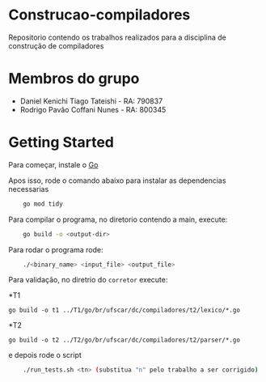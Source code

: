 # Construcao-compiladores
Repositorio contendo os trabalhos realizados para a disciplina de construção de compiladores

# Membros do grupo
* Daniel Kenichi Tiago Tateishi - RA: 790837
* Rodrigo Pavão Coffani Nunes - RA: 800345

# Getting Started

Para começar, instale o [Go](https://go.dev/doc/install)

Apos isso, rode o comando abaixo para instalar as dependencias necessarias 

```bash
    go mod tidy
```

Para compilar o programa, no diretorio contendo a main, execute:

```bash
    go build -o <output-dir>
```
Para rodar o programa rode:

```bash
    ./<binary_name> <input_file> <output_file>
```

Para validação, no diretrio do ```corretor``` execute:

*T1

```go build -o t1 ../T1/go/br/ufscar/dc/compiladores/t2/lexico/*.go```

*T2

```go build -o t2 ../T2/go/br/ufscar/dc/compiladores/t2/parser/*.go```


e depois rode o script

```bash
    ./run_tests.sh <tn> (substitua "n" pelo trabalho a ser corrigido) 
```
